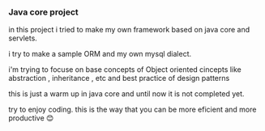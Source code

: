 ### Java core project
in this project i tried to make my own framework based on java core and servlets.

i try to make a sample ORM and my own mysql dialect.

i'm trying to focuse on base concepts of Object oriented cincepts like abstraction , inheritance , etc and best practice of design patterns

this is just a warm up in java core and until now it is not completed yet.

try to enjoy coding. this is the way that you can be more eficient and more productive 😊
